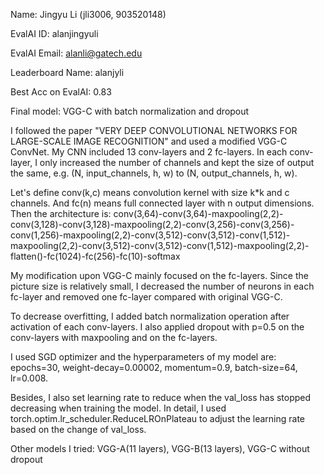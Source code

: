 Name: Jingyu Li (jli3006, 903520148)

EvalAI ID: alanjingyuli

EvalAI Email: alanli@gatech.edu

Leaderboard Name: alanjyli

Best Acc on EvalAI: 0.83

Final model: VGG-C with batch normalization and dropout

I followed the paper "VERY DEEP CONVOLUTIONAL NETWORKS FOR LARGE-SCALE IMAGE RECOGNITION" and used a modified VGG-C ConvNet. My CNN included 13 conv-layers and 2 fc-layers. In each conv-layer, I only increased the number of channels and kept the size of output the same, e.g. (N, input_channels, h, w) to (N, output_channels, h, w).

Let's define conv(k,c) means convolution kernel with size k*k and c channels. And fc(n) means full connected layer with n output dimensions. Then the architecture is:
conv(3,64)-conv(3,64)-maxpooling(2,2)-conv(3,128)-conv(3,128)-maxpooling(2,2)-conv(3,256)-conv(3,256)-conv(1,256)-maxpooling(2,2)-conv(3,512)-conv(3,512)-conv(1,512)-maxpooling(2,2)-conv(3,512)-conv(3,512)-conv(1,512)-maxpooling(2,2)-flatten()-fc(1024)-fc(256)-fc(10)-softmax

My modification upon VGG-C mainly focused on the fc-layers. Since the picture size is relatively small, I decreased the number of neurons in each fc-layer and removed one fc-layer compared with original VGG-C.

To decrease overfitting, I added batch normalization operation after activation of each conv-layers. I also applied dropout with p=0.5 on the conv-layers with maxpooling and on the fc-layers.

I used SGD optimizer and the hyperparameters of my model are: epochs=30, weight-decay=0.00002, momentum=0.9, batch-size=64, lr=0.008.

Besides, I also set learning rate to reduce when the val_loss has stopped decreasing when training the model. In detail, I used torch.optim.lr_scheduler.ReduceLROnPlateau to adjust the learning rate based on the change of val_loss.

Other models I tried: VGG-A(11 layers), VGG-B(13 layers), VGG-C without dropout
